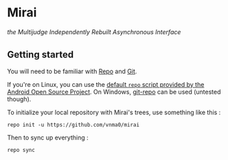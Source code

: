 # Mirai
###### the Multijudge Independently Rebuilt Asynchronous Interface

## Getting started
You will need to be familiar with [Repo](https://source.android.com/source/using-repo.html) and [Git](https://git-scm.com/).

If you're on Linux, you can use the [default `repo` script provided by the Android Open Source Project](https://source.android.com/setup/build/downloading#installing-repo). On Windows, [git-repo](https://github.com/esrlabs/git-repo) can be used (untested though).

To initialize your local repository with Mirai's trees, use something like this :
```
repo init -u https://github.com/vnma0/mirai
```
Then to sync up everything :
```
repo sync
```
